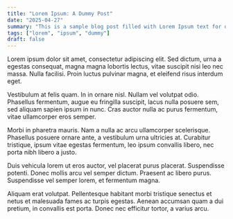 ```yaml
---
title: "Lorem Ipsum: A Dummy Post"
date: "2025-04-27"
summary: "This is a sample blog post filled with Lorem Ipsum text for demonstration purposes."
tags: ["lorem", "ipsum", "dummy"]
draft: false
---
```


Lorem ipsum dolor sit amet, consectetur adipiscing elit. Sed dictum, urna a egestas consequat, magna magna lobortis lectus, vitae suscipit nisi leo nec massa. Nulla facilisi. Proin luctus pulvinar magna, et eleifend risus interdum eget.

Vestibulum at felis quam. In in ornare nisl. Nullam vel volutpat odio. Phasellus fermentum, augue eu fringilla suscipit, lacus nulla posuere sem, sed aliquam sapien ipsum in nunc. Cras auctor nulla ac purus fermentum, vitae ullamcorper eros semper.

Morbi in pharetra mauris. Nam a nulla ac arcu ullamcorper scelerisque. Phasellus posuere ornare ante, a vestibulum urna ultricies at. Curabitur tristique, ipsum vitae egestas fermentum, leo ipsum convallis libero, nec porta nibh libero a justo.

Duis vehicula lorem ut eros auctor, vel placerat purus placerat. Suspendisse potenti. Donec mollis arcu vel semper dictum. Praesent ac libero purus. Suspendisse vel semper lorem, et fermentum magna.

Aliquam erat volutpat. Pellentesque habitant morbi tristique senectus et netus et malesuada fames ac turpis egestas. Aenean accumsan quam a dui pretium, in convallis est porta. Donec nec efficitur tortor, a varius arcu.
